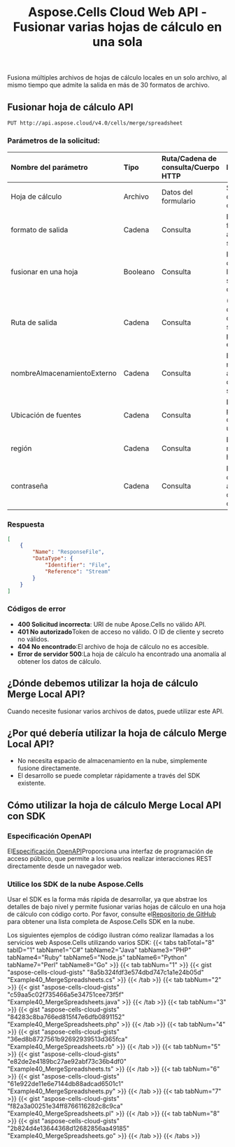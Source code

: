﻿---
title: Aspose.Cells Cloud Web API - Fusionar varias hojas de cálculo en una sola
second_title: Documen
ArticleTitle: Merge multiple Spreadsheets into a single spreadsheet
linktitle: Fusionar hoja de cálculo
type: docs
url: /es/merge-spreadsheets/
keywords: Merge spreadsheets, data merging, file format conversion, REST, XLSX, CSV, PD
description: Combine fácilmente archivos de hojas de cálculo locales en varios formatos (XLSX, CSV, PDF) utilizando Excel API
weight: 100
kwords: Excel API, Combinar hojas de cálculo, Office Nube, REST API, Combinar hojas de cálculo, Formato CSV, JSON, Markdow
---
Fusiona múltiples archivos de hojas de cálculo locales en un solo archivo, al mismo tiempo que admite la salida en más de 30 formatos de archivo.

## **Fusionar hoja de cálculo API**

```http
PUT http://api.aspose.cloud/v4.0/cells/merge/spreadsheet
```

### **Parámetros de la solicitud:**

| Nombre del parámetro| Tipo| Ruta/Cadena de consulta/Cuerpo HTTP| Descripción|
|:- |:- |:- |:- |
| Hoja de cálculo| Archivo| Datos del formulario| Sube el archivo de hoja de cálculo.|
| formato de salida| Cadena| Consulta| Especifique el formato del archivo de salida.|
| fusionar en una hoja| Booleano| Consulta| Indique si desea combinar todos los datos en una sola hoja de cálculo.|
| Ruta de salida| Cadena| Consulta| (Opcional) Ruta de la carpeta del libro de salida. El valor predeterminado es nulo.|
|nombreAlmacenamientoExterno| Cadena| Consulta| Especifique el nombre de almacenamiento del archivo de salida.|
| Ubicación de fuentes| Cadena| Consulta| Define fuentes personalizadas que se utilizarán.|
| región| Cadena| Consulta| Establecer la región de la hoja de cálculo.|
| contraseña| Cadena| Consulta| Proporcione la contraseña para abrir el archivo de hoja de cálculo.|

### **Respuesta**

```json
[
    {
        "Name": "ResponseFile",
        "DataType": {
            "Identifier": "File",
            "Reference": "Stream"
        }
    }
]
```

### Códigos de error

- **400 Solicitud incorrecta**: URI de nube Apose.Cells no válido API.
- **401 No autorizado**Token de acceso no válido. O ID de cliente y secreto no válidos.
- **404 No encontrado**:El archivo de hoja de cálculo no es accesible.
- **Error de servidor 500**:La hoja de cálculo ha encontrado una anomalía al obtener los datos de cálculo.

## ¿Dónde debemos utilizar la hoja de cálculo Merge Local API?

Cuando necesite fusionar varios archivos de datos, puede utilizar este API.

## ¿Por qué debería utilizar la hoja de cálculo Merge Local API?

- No necesita espacio de almacenamiento en la nube, simplemente fusione directamente.
- El desarrollo se puede completar rápidamente a través del SDK existente.

## Cómo utilizar la hoja de cálculo Merge Local API con SDK

### Especificación OpenAPI

 El[Especificación OpenAPI](https://reference.aspose.cloud/cells/#/DataProcessingController/MergeSpreadsheets)Proporciona una interfaz de programación de acceso público, que permite a los usuarios realizar interacciones REST directamente desde un navegador web.

### Utilice los SDK de la nube Aspose.Cells

Usar el SDK es la forma más rápida de desarrollar, ya que abstrae los detalles de bajo nivel y permite fusionar varias hojas de cálculo en una hoja de cálculo con código corto.
 Por favor, consulte el[Repositorio de GitHub](https://github.com/aspose-cells-cloud) para obtener una lista completa de Aspose.Cells SDK en la nube.

Los siguientes ejemplos de código ilustran cómo realizar llamadas a los servicios web Aspose.Cells utilizando varios SDK:
{{< tabs tabTotal="8" tabID="1" tabName1="C#" tabName2="Java" tabName3="PHP" tabName4="Ruby" tabName5="Node.js" tabName6="Python" tabName7="Perl" tabName8="Go" >}}
{{< tab tabNum="1" >}}
{{< gist "aspose-cells-cloud-gists" "8a5b324fdf3e574dbd747c1a1e24b05d" "Example40_MergeSpreadsheets.cs" >}}
{{< /tab >}}
{{< tab tabNum="2" >}}
{{< gist "aspose-cells-cloud-gists" "c59aa5c02f735466a5e34751cee73f5f" "Example40_MergeSpreadsheets.java" >}}
{{< /tab >}}
{{< tab tabNum="3" >}}
{{< gist "aspose-cells-cloud-gists" "84283c8ba766ed815f47e6dfb0891152" "Example40_MergeSpreadsheets.php" >}}
{{< /tab >}}
{{< tab tabNum="4" >}}
{{< gist "aspose-cells-cloud-gists" "36ed8b8727561b92692939513d365fca" "Example40_MergeSpreadsheets.rb" >}}
{{< /tab >}}
{{< tab tabNum="5" >}}
{{< gist "aspose-cells-cloud-gists" "e82de2e4189bc27ae92abf73c36b4df0" "Example40_MergeSpreadsheets.ts" >}}
{{< /tab >}}
{{< tab tabNum="6" >}}
{{< gist "aspose-cells-cloud-gists" "61e922de11e6e7144db88adcad6501c1" "Example40_MergeSpreadsheets.py" >}}
{{< /tab >}}
{{< tab tabNum="7" >}}
{{< gist "aspose-cells-cloud-gists" "f82a3a00251e34ff8766116282c8c9ca" "Example40_MergeSpreadsheets.pl" >}}
{{< /tab >}}
{{< tab tabNum="8" >}}
{{< gist "aspose-cells-cloud-gists" "2b824d4e13644368d12682856aa49185" "Example40_MergeSpreadsheets.go" >}}
{{< /tab >}}
{{< /tabs >}}
